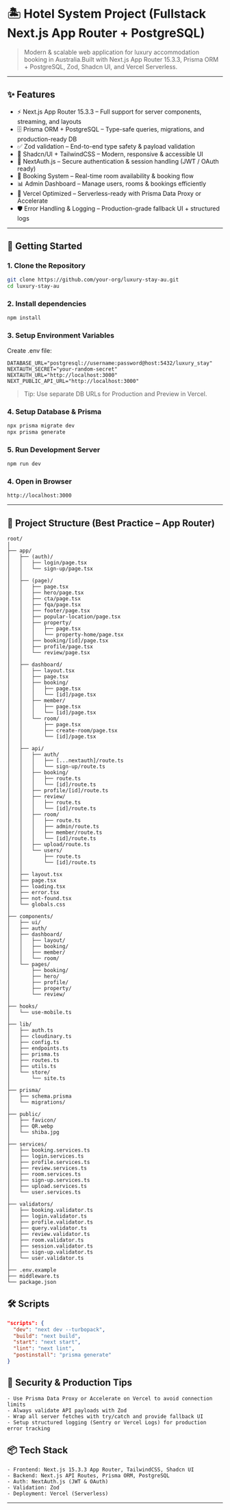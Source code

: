 # 🏝️ Hotel System Project (Fullstack Next.js App Router + PostgreSQL)

> Modern & scalable web application for luxury accommodation booking in Australia.Built with Next.js App Router 15.3.3, Prisma ORM + PostgreSQL, Zod, Shadcn UI, and Vercel Serverless.

---

## ✨ Features

- ⚡ Next.js App Router 15.3.3 – Full support for server components, streaming, and layouts
- 🗄️ Prisma ORM + PostgreSQL – Type-safe queries, migrations, and production-ready DB
- ✅ Zod validation – End-to-end type safety & payload validation
- 🎨 Shadcn/UI + TailwindCSS – Modern, responsive & accessible UI
- 🔐 NextAuth.js – Secure authentication & session handling (JWT / OAuth ready)
- 🏨 Booking System – Real-time room availability & booking flow
- 📊 Admin Dashboard – Manage users, rooms & bookings efficiently
- 🚀 Vercel Optimized – Serverless-ready with Prisma Data Proxy or Accelerate
- 🛡️ Error Handling & Logging – Production-grade fallback UI + structured logs

---

## 🚀 Getting Started

### 1. Clone the Repository
```bash
git clone https://github.com/your-org/luxury-stay-au.git
cd luxury-stay-au
```

### 2. Install dependencies
```bash
npm install
```

### 3. Setup Environment Variables
Create .env file:
```env
DATABASE_URL="postgresql://username:password@host:5432/luxury_stay"
NEXTAUTH_SECRET="your-random-secret"
NEXTAUTH_URL="http://localhost:3000"
NEXT_PUBLIC_API_URL="http://localhost:3000"
```
> Tip: Use separate DB URLs for Production and Preview in Vercel.

### 4. Setup Database & Prisma
```bash
npx prisma migrate dev
npx prisma generate
```

### 5. Run Development Server
```bash
npm run dev
```

### 4. Open in Browser
```plaintext
http://localhost:3000
```

---

## 🧱 Project Structure (Best Practice – App Router)
```plaintext
root/
│
├── app/                     
│   ├── (auth)/              
│   │   ├── login/page.tsx
│   │   └── sign-up/page.tsx
│   │
│   ├── (page)/              
│   │   ├── page.tsx         
│   │   ├── hero/page.tsx
│   │   ├── cta/page.tsx
│   │   ├── fqa/page.tsx
│   │   ├── footer/page.tsx
│   │   ├── popular-location/page.tsx
│   │   ├── property/
│   │   │   ├── page.tsx
│   │   │   └── property-home/page.tsx
│   │   ├── booking/[id]/page.tsx
│   │   ├── profile/page.tsx
│   │   └── review/page.tsx
│   │
│   ├── dashboard/           
│   │   ├── layout.tsx
│   │   ├── page.tsx
│   │   ├── booking/
│   │   │   ├── page.tsx
│   │   │   └── [id]/page.tsx
│   │   ├── member/
│   │   │   ├── page.tsx
│   │   │   └── [id]/page.tsx
│   │   └── room/
│   │       ├── page.tsx
│   │       ├── create-room/page.tsx
│   │       └── [id]/page.tsx
│   │
│   ├── api/                 
│   │   ├── auth/
│   │   │   ├── [...nextauth]/route.ts
│   │   │   └── sign-up/route.ts
│   │   ├── booking/
│   │   │   ├── route.ts
│   │   │   └── [id]/route.ts
│   │   ├── profile/[id]/route.ts
│   │   ├── review/
│   │   │   ├── route.ts
│   │   │   └── [id]/route.ts
│   │   ├── room/
│   │   │   ├── route.ts
│   │   │   ├── admin/route.ts
│   │   │   ├── member/route.ts
│   │   │   └── [id]/route.ts
│   │   ├── upload/route.ts
│   │   └── users/
│   │       ├── route.ts
│   │       └── [id]/route.ts
│   │
│   ├── layout.tsx           
│   ├── page.tsx             
│   ├── loading.tsx          
│   ├── error.tsx            
│   ├── not-found.tsx        
│   └── globals.css
│
├── components/              
│   ├── ui/                  
│   ├── auth/                
│   ├── dashboard/           
│   │   ├── layout/
│   │   ├── booking/
│   │   ├── member/
│   │   └── room/
│   └── pages/               
│       ├── booking/
│       ├── hero/
│       ├── profile/
│       ├── property/
│       └── review/
│
├── hooks/                   
│   └── use-mobile.ts
│
├── lib/                     
│   ├── auth.ts              
│   ├── cloudinary.ts        
│   ├── config.ts            
│   ├── endpoints.ts         
│   ├── prisma.ts            
│   ├── routes.ts            
│   ├── utils.ts             
│   └── store/
│       └── site.ts          
│
├── prisma/                  
│   ├── schema.prisma
│   └── migrations/
│
├── public/                  
│   ├── favicon/
│   ├── QR.webp
│   └── shiba.jpg
│
├── services/                
│   ├── booking.services.ts
│   ├── login.services.ts
│   ├── profile.services.ts
│   ├── review.services.ts
│   ├── room.services.ts
│   ├── sign-up.services.ts
│   ├── upload.services.ts
│   └── user.services.ts
│
├── validators/              
│   ├── booking.validator.ts
│   ├── login.validator.ts
│   ├── profile.validator.ts
│   ├── query.validator.ts
│   ├── review.validator.ts
│   ├── room.validator.ts
│   ├── session.validator.ts
│   ├── sign-up.validator.ts
│   └── user.validator.ts
│
├── .env.example
├── middleware.ts            
└── package.json

```

## 🛠️ Scripts
```json
"scripts": {
  "dev": "next dev --turbopack",
  "build": "next build",
  "start": "next start",
  "lint": "next lint",
  "postinstall": "prisma generate"  
}
```

## 🔐 Security & Production Tips

```plaintext
- Use Prisma Data Proxy or Accelerate on Vercel to avoid connection limits
- Always validate API payloads with Zod
- Wrap all server fetches with try/catch and provide fallback UI
- Setup structured logging (Sentry or Vercel Logs) for production error tracking
```

## 📦 Tech Stack

```plaintext
- Frontend: Next.js 15.3.3 App Router, TailwindCSS, Shadcn UI
- Backend: Next.js API Routes, Prisma ORM, PostgreSQL
- Auth: NextAuth.js (JWT & OAuth)
- Validation: Zod
- Deployment: Vercel (Serverless)
```

---
